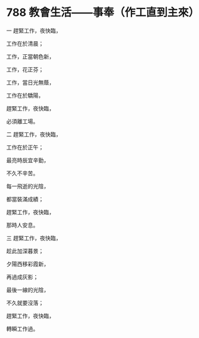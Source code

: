 # 788 教會生活——事奉（作工直到主來）

一 趕緊工作，夜快臨，

工作在於清晨；

工作，正當朝色新，

工作，花正芬；

工作，當日光無蔭，

工作在於驕陽，

趕緊工作，夜快臨，

必須離工場。

二 趕緊工作，夜快臨，

工作在於正午；

最亮時辰宜辛勤，

不久不辛苦。

每一飛逝的光陰，

都當裝滿成績；

趕緊工作，夜快臨，

那時人安息。

三 趕緊工作，夜快臨，

趁此加深暮景；

夕陽西移彩霞新，

再過成灰影；

最後一線的光陰，

不久就要沒落；

趕緊工作，夜快臨，

轉瞬工作過。

